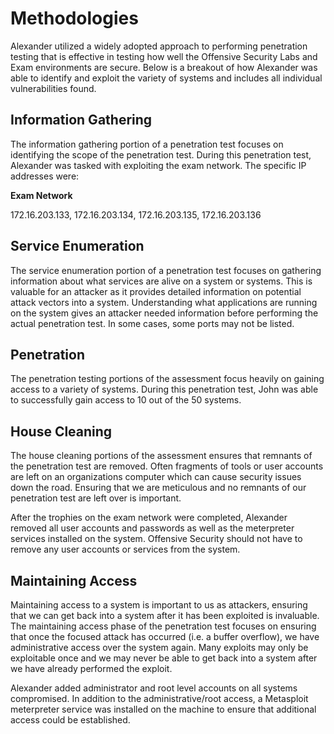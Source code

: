 
# Methodologies
Alexander utilized a widely adopted approach to performing penetration testing that is effective in testing how well the Offensive Security Labs and Exam environments are secure.
Below is a breakout of how Alexander was able to identify and exploit the variety of systems and includes all individual vulnerabilities found.

## Information Gathering
The information gathering portion of a penetration test focuses on identifying the scope of the penetration test.
During this penetration test, Alexander was tasked with exploiting the exam network.
The specific IP addresses were:

**Exam Network**

172.16.203.133, 172.16.203.134, 172.16.203.135, 172.16.203.136

## Service Enumeration
The service enumeration portion of a penetration test focuses on gathering information about what services are alive on a system or systems. This is valuable for an attacker as it provides detailed information on potential attack vectors into a system. Understanding what applications are running on the system gives an attacker needed information before performing the actual penetration test.  In some cases, some ports may not be listed.

## Penetration
The penetration testing portions of the assessment focus heavily on gaining access to a variety of systems. During this penetration test, John was able to successfully gain access to 10 out of the 50 systems.

## House Cleaning
The house cleaning portions of the assessment ensures that remnants of the penetration test are removed.
Often fragments of tools or user accounts are left on an organizations computer which can cause security issues down the road.
Ensuring that we are meticulous and no remnants of our penetration test are left over is important.

After the trophies on the exam network were completed, Alexander removed all user accounts and passwords as well as the meterpreter services installed on the system.
Offensive Security should not have to remove any user accounts or services from the system.

## Maintaining Access
Maintaining access to a system is important to us as attackers, ensuring that we can get back into a system after it has been exploited is invaluable.
The maintaining access phase of the penetration test focuses on ensuring that once the focused attack has occurred (i.e. a buffer overflow), we have administrative access over the system again.
Many exploits may only be exploitable once and we may never be able to get back into a system after we have already performed the exploit.

Alexander added administrator and root level accounts on all systems compromised.
In addition to the administrative/root access, a Metasploit meterpreter service was installed on the machine to ensure that additional access could be established.